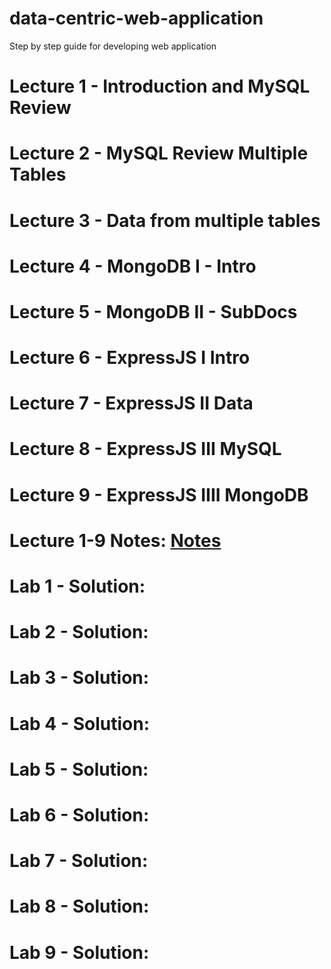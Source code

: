 # data-centric-web-application
Step by step guide for developing web application

# Lecture 1 - Introduction and MySQL Review 
# Lecture 2 - MySQL Review Multiple Tables
# Lecture 3 - Data from multiple tables
# Lecture 4 - MongoDB I - Intro
# Lecture 5 - MongoDB II - SubDocs
# Lecture 6 - ExpressJS I Intro
# Lecture 7 - ExpressJS II Data
# Lecture 8 - ExpressJS III MySQL 
# Lecture 9 - ExpressJS IIII MongoDB


# Lecture 1-9 Notes: [Notes](https://drive.google.com/drive/folders/10vF5uxgGHTo3tloKH8geGzh0GFKJRIv_?usp=sharing)

# Lab 1 - Solution:
# Lab 2 - Solution: 
# Lab 3 - Solution:          
# Lab 4 - Solution:
# Lab 5 - Solution:
# Lab 6 - Solution:
# Lab 7 - Solution:
# Lab 8 - Solution:
# Lab 9 - Solution:

